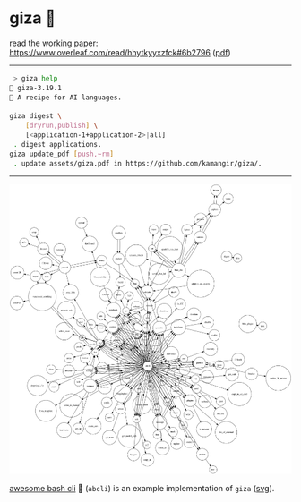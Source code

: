 # giza 🔻

read the working paper: https://www.overleaf.com/read/hhytkyyxzfck#6b2796 ([pdf](./assets/giza.pdf))

---

```bash
 > giza help
🔻 giza-3.19.1
🔻 A recipe for AI languages.

giza digest \
	[dryrun,publish] \
	[<application-1+application-2>|all]
 . digest applications.
giza update_pdf [push,~rm]
 . update assets/giza.pdf in https://github.com/kamangir/giza/.
 ```

 ---

![image](./assets/giza.png)

[awesome bash cli](https://github.com/kamangir/awesome-bash-cli) 🚀 (`abcli`) is an example implementation of `giza` ([svg](./assets/giza.svg)). 
